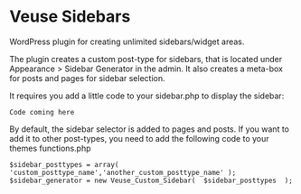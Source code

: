 Veuse Sidebars
==============

WordPress plugin for creating unlimited sidebars/widget areas.

The plugin creates a custom post-type for sidebars, that is located under Appearance > Sidebar Generator in the admin. 
It also creates a meta-box for posts and pages for sidebar selection.

It requires you add a little code to your sidebar.php to display the sidebar:

    Code coming here

By default, the sidebar selector is added to pages and posts. If you want to add it to other post-types, you need to add the following code to your themes functions.php

    $sidebar_posttypes = array( 'custom_posttype_name','another_custom_posttype_name' ); 
    $sidebar_generator = new Veuse_Custom_Sidebar(  $sidebar_posttypes  );
